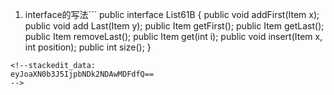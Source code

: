 1. interface的写法```
public interface List61B<Item> {
    public void addFirst(Item x);
    public void add Last(Item y);
    public Item getFirst();
    public Item getLast();
    public Item removeLast();
    public Item get(int i);
    public void insert(Item x, int position);
    public int size();
}
```
<!--stackedit_data:
eyJoaXN0b3J5IjpbNDk2NDAwMDFdfQ==
-->